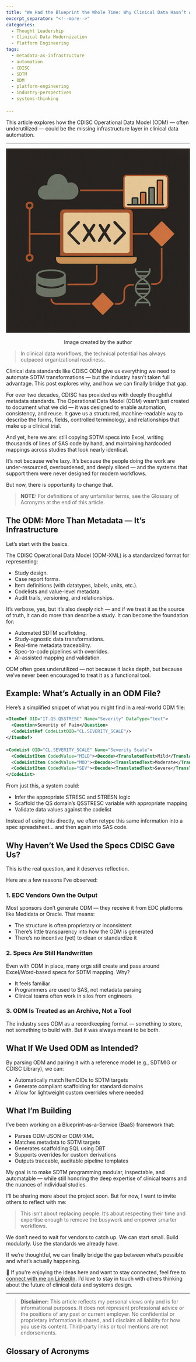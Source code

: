 ```yaml
---
title: "We Had the Blueprint the Whole Time: Why Clinical Data Hasn’t Automated (Yet)"
excerpt_separator: "<!--more-->"
categories:
  - Thought Leadership
  - Clinical Data Modernization
  - Platform Engineering
tags:
  - metadata-as-infrastructure
  - automation
  - CDISC
  - SDTM
  - ODM
  - platform-engineering
  - industry-perspectives
  - systems-thinking

---
```


<div class="notice--info">
  This article explores how the CDISC Operational Data Model (ODM) — often underutilized — could be the missing infrastructure layer in clinical data automation.
</div>

---

<img src="/assets/images/article_image_5.png" alt="article image 5" class="center-image" />

<p align="center">Image created by the author</p>

> In clinical data workflows, the technical potential has always outpaced organizational readiness.

Clinical data standards like CDISC ODM give us everything we need to automate SDTM transformations — but the industry hasn’t taken full advantage. This post explores why, and how we can finally bridge that gap.

<!--more-->

For over two decades, CDISC has provided us with deeply thoughtful metadata standards. The Operational Data Model (ODM) wasn’t just created to document what we did — it was designed to enable automation, consistency, and reuse. It gave us a structured, machine-readable way to describe the forms, fields, controlled terminology, and relationships that make up a clinical trial.

And yet, here we are: still copying SDTM specs into Excel, writing thousands of lines of SAS code by hand, and maintaining hardcoded mappings across studies that look nearly identical.

It’s not because we’re lazy. It’s because the people doing the work are under-resourced, overburdened, and deeply siloed — and the systems that support them were never designed for modern workflows.

But now, there is opportunity to change that.

> **NOTE:** For definitions of any unfamiliar terms, see the Glossary of Acronyms at the end of this article.

## The ODM: More Than Metadata — It’s Infrastructure

Let’s start with the basics.

The CDISC Operational Data Model (ODM-XML) is a standardized format for representing:

- Study design.  
- Case report forms.  
- Item definitions (with datatypes, labels, units, etc.).  
- Codelists and value-level metadata.  
- Audit trails, versioning, and relationships.  

It’s verbose, yes, but it’s also deeply rich — and if we treat it as the source of truth, it can do more than describe a study. It can become the foundation for:

- Automated SDTM scaffolding.  
- Study-agnostic data transformations.  
- Real-time metadata traceability.  
- Spec-to-code pipelines with overrides.  
- AI-assisted mapping and validation.  

ODM often goes underutilized — not because it lacks depth, but because we’ve never been encouraged to treat it as a functional tool.

##  Example: What’s Actually in an ODM File?
Here’s a simplified snippet of what you might find in a real-world ODM file:

```xml
<ItemDef OID="IT.QS.QSSTRESC" Name="Severity" DataType="text">
  <Question>Severity of Pain</Question>
  <CodeListRef CodeListOID="CL.SEVERITY_SCALE"/>
</ItemDef>

<CodeList OID="CL.SEVERITY_SCALE" Name="Severity Scale">
  <CodeListItem CodedValue="MILD"><Decode><TranslatedText>Mild</TranslatedText></Decode></CodeListItem>
  <CodeListItem CodedValue="MOD"><Decode><TranslatedText>Moderate</TranslatedText></Decode></CodeListItem>
  <CodeListItem CodedValue="SEV"><Decode><TranslatedText>Severe</TranslatedText></Decode></CodeListItem>
</CodeList>
```
From just this, a system could:
- Infer the appropriate STRESC and STRESN logic
- Scaffold the QS domain’s QSSTRESC variable with appropriate mapping
- Validate data values against the codelist

Instead of using this directly, we often retype this same information into a spec spreadsheet… and then again into SAS code.

## Why Haven’t We Used the Specs CDISC Gave Us?

This is the real question, and it deserves reflection.

Here are a few reasons I’ve observed:

### 1. EDC Vendors Own the Output
Most sponsors don’t generate ODM — they receive it from EDC platforms like Medidata or Oracle. That means:
- The structure is often proprietary or inconsistent
- There’s little transparency into how the ODM is generated
- There’s no incentive (yet) to clean or standardize it

### 2. Specs Are Still Handwritten
Even with ODM in place, many orgs still create and pass around Excel/Word-based specs for SDTM mapping. Why?
- It feels familiar
- Programmers are used to SAS, not metadata parsing
- Clinical teams often work in silos from engineers

### 3. ODM Is Treated as an Archive, Not a Tool
The industry sees ODM as a recordkeeping format — something to store, not something to build with. But it was always meant to be both.

## What If We Used ODM as Intended?
<script src="https://gist.github.com/mlogan914/b73fa337f982f697fa4f55e58279fd72.js"></script>

By parsing ODM and pairing it with a reference model (e.g., SDTMIG or CDISC Library), we can:
- Automatically match ItemOIDs to SDTM targets
- Generate compliant scaffolding for standard domains
- Allow for lightweight custom overrides where needed

## What I’m Building

I’ve been working on a Blueprint-as-a-Service (BaaS) framework that:
- Parses ODM-JSON or ODM-XML
- Matches metadata to SDTM targets
- Generates scaffolding SQL using DBT
- Supports overrides for custom derivations
- Outputs traceable, auditable pipeline templates

My goal is to make SDTM programming modular, inspectable, and automatable — while still honoring the deep expertise of clinical teams and the nuances of individual studies.

I’ll be sharing more about the project soon. But for now, I want to invite others to reflect with me:

> This isn’t about replacing people. It’s about respecting their time and expertise enough to remove the busywork and empower smarter workflows.

We don’t need to wait for vendors to catch up.
We can start small. Build modularly. Use the standards we already have.

If we’re thoughtful, we can finally bridge the gap between what’s possible and what’s actually happening.

💬 If you're enjoying the ideas here and want to stay connected, feel free to [connect with me on LinkedIn](https://www.linkedin.com/in/mlogan914/). I’d love to stay in touch with others thinking about the future of clinical data and systems design.

---


> **Disclaimer:** This article reflects my personal views only and is for informational purposes. It does not represent professional advice or the positions of any past or current employer. No confidential or proprietary information is shared, and I disclaim all liability for how you use its content. Third-party links or tool mentions are not endorsements.

## Glossary of Acronyms
<script src="https://gist.github.com/mlogan914/f81e616779a5cde4d46644dce24393ae.js"></script>